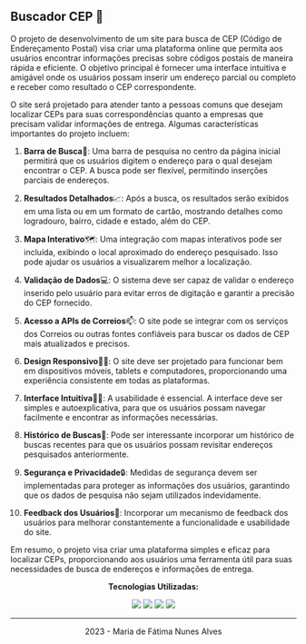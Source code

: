 ## Buscador CEP 🚩

O projeto de desenvolvimento de um site para busca de CEP (Código de Endereçamento Postal) visa criar uma plataforma online que permita aos usuários encontrar informações precisas sobre códigos postais de maneira rápida e eficiente. O objetivo principal é fornecer uma interface intuitiva e amigável onde os usuários possam inserir um endereço parcial ou completo e receber como resultado o CEP correspondente.

O site será projetado para atender tanto a pessoas comuns que desejam localizar CEPs para suas correspondências quanto a empresas que precisam validar informações de entrega. Algumas características importantes do projeto incluem:

1. **Barra de Busca**🔎: Uma barra de pesquisa no centro da página inicial permitirá que os usuários digitem o endereço para o qual desejam encontrar o CEP. A busca pode ser flexível, permitindo inserções parciais de endereços.

2. **Resultados Detalhados**📈: Após a busca, os resultados serão exibidos em uma lista ou em um formato de cartão, mostrando detalhes como logradouro, bairro, cidade e estado, além do CEP.

3. **Mapa Interativo**🗺: Uma integração com mapas interativos pode ser incluída, exibindo o local aproximado do endereço pesquisado. Isso pode ajudar os usuários a visualizarem melhor a localização.

4. **Validação de Dados**💻: O sistema deve ser capaz de validar o endereço inserido pelo usuário para evitar erros de digitação e garantir a precisão do CEP fornecido.

5. **Acesso a APIs de Correios**📫: O site pode se integrar com os serviços dos Correios ou outras fontes confiáveis para buscar os dados de CEP mais atualizados e precisos.

6. **Design Responsivo**👩‍💻: O site deve ser projetado para funcionar bem em dispositivos móveis, tablets e computadores, proporcionando uma experiência consistente em todas as plataformas.

7. **Interface Intuitiva**👩‍💻: A usabilidade é essencial. A interface deve ser simples e autoexplicativa, para que os usuários possam navegar facilmente e encontrar as informações necessárias.

8. **Histórico de Buscas**🔎: Pode ser interessante incorporar um histórico de buscas recentes para que os usuários possam revisitar endereços pesquisados anteriormente.

9. **Segurança e Privacidade**🔒: Medidas de segurança devem ser implementadas para proteger as informações dos usuários, garantindo que os dados de pesquisa não sejam utilizados indevidamente.

10. **Feedback dos Usuários**👥: Incorporar um mecanismo de feedback dos usuários para melhorar constantemente a funcionalidade e usabilidade do site.

Em resumo, o projeto visa criar uma plataforma simples e eficaz para localizar CEPs, proporcionando aos usuários uma ferramenta útil para suas necessidades de busca de endereços e informações de entrega.

<p align="center"><b>Tecnologias Utilizadas:</b></p>

<p align="center"><img src="https://img.shields.io/badge/HTML-239120?style=for-the-badge&logo=html5&logoColor=white">

<img src="https://img.shields.io/badge/CSS-239120?&style=for-the-badge&logo=css3&logoColor=white">

<img src="https://img.shields.io/badge/JavaScript-F7DF1E?style=for-the-badge&logo=JavaScript&logoColor=white">

<img src="https://img.shields.io/badge/React-20232A?style=for-the-badge&logo=react&logoColor=61DAFB">

<hr>

<p align="center">2023 - Maria de Fátima Nunes Alves</p>
